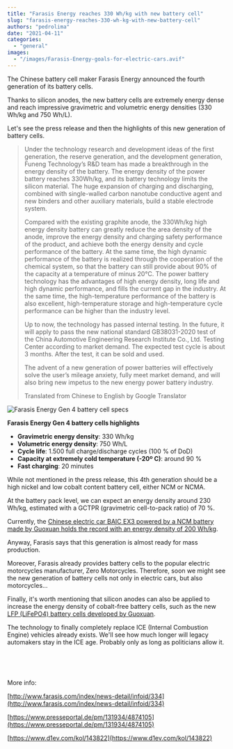 ```yaml
---
title: "Farasis Energy reaches 330 Wh/kg with new battery cell"
slug: "farasis-energy-reaches-330-wh-kg-with-new-battery-cell"
authors: "pedrolima"
date: "2021-04-11"
categories: 
  - "general"
images: 
  - "/images/Farasis-Energy-goals-for-electric-cars.avif"
---
```


The Chinese battery cell maker Farasis Energy announced the fourth generation of its battery cells.

Thanks to silicon anodes, the new battery cells are extremely energy dense and reach impressive gravimetric and volumetric energy densities (330 Wh/kg and 750 Wh/L).

Let's see the press release and then the highlights of this new generation of battery cells.

> Under the technology research and development ideas of the first generation, the reserve generation, and the development generation, Funeng Technology’s R&D team has made a breakthrough in the energy density of the battery. The energy density of the power battery reaches 330Wh/kg, and its battery technology limits the silicon material. The huge expansion of charging and discharging, combined with single-walled carbon nanotube conductive agent and new binders and other auxiliary materials, build a stable electrode system.
> 
> Compared with the existing graphite anode, the 330Wh/kg high energy density battery can greatly reduce the area density of the anode, improve the energy density and charging safety performance of the product, and achieve both the energy density and cycle performance of the battery. At the same time, the high dynamic performance of the battery is realized through the cooperation of the chemical system, so that the battery can still provide about 90% of the capacity at a temperature of minus 20°C. The power battery technology has the advantages of high energy density, long life and high dynamic performance, and fills the current gap in the industry. At the same time, the high-temperature performance of the battery is also excellent, high-temperature storage and high-temperature cycle performance can be higher than the industry level.
> 
> Up to now, the technology has passed internal testing. In the future, it will apply to pass the new national standard GB38031-2020 test of the China Automotive Engineering Research Institute Co., Ltd. Testing Center according to market demand. The expected test cycle is about 3 months. After the test, it can be sold and used.
> 
> The advent of a new generation of power batteries will effectively solve the user’s mileage anxiety, fully meet market demand, and will also bring new impetus to the new energy power battery industry.
> 
> Translated from Chinese to English by Google Translator


![Farasis Energy Gen 4 battery cell specs](images/Farasis-Energy-Gen-4-battery-cell-specs.avif)



**Farasis Energy Gen 4 battery cells highlights**

- **Gravimetric energy density**: 330 Wh/kg
- **Volumetric energy density**: 750 Wh/L
- **Cycle life**: 1.500 full charge/discharge cycles (100 % of DoD)
- **Capacity at extremely cold temperature (-20º C)**: around 90 %
- **Fast charging**: 20 minutes

While not mentioned in the press release, this 4th generation should be a high nickel and low cobalt content battery cell, either NCM or NCMA.

At the battery pack level, we can expect an energy density around 230 Wh/kg, estimated with a GCTPR (gravimetric cell-to-pack ratio) of 70 %.

Currently, the [Chinese electric car BAIC EX3 powered by a NCM battery made by Guoxuan holds the record with an energy density of 200 Wh/kg](/2021/03/16/baic-ex3-has-the-most-energy-dense-battery/).

Anyway, Farasis says that this generation is almost ready for mass production.

Moreover, Farasis already provides battery cells to the popular electric motorcycles manufacturer, Zero Motorcycles. Therefore, soon we might see the new generation of battery cells not only in electric cars, but also motorcycles...

Finally, it's worth mentioning that silicon anodes can also be applied to increase the energy density of cobalt-free battery cells, such as the new [LFP (LiFePO4) battery cells developed by Guoxuan](/2021/01/10/guoxuan-unveils-a-cobalt-free-lfp-pouch-battery-cell-with-212-wh-kg/).

The technology to finally completely replace ICE (Internal Combustion Engine) vehicles already exists. We'll see how much longer will legacy automakers stay in the ICE age. Probably only as long as politicians allow it.

 

 

More info:

[http://www.farasis.com/index/news-detail/infoid/334](http://www.farasis.com/index/news-detail/infoid/334)

[https://www.presseportal.de/pm/131934/4874105](https://www.presseportal.de/pm/131934/4874105)

[https://www.d1ev.com/kol/143822](https://www.d1ev.com/kol/143822)
